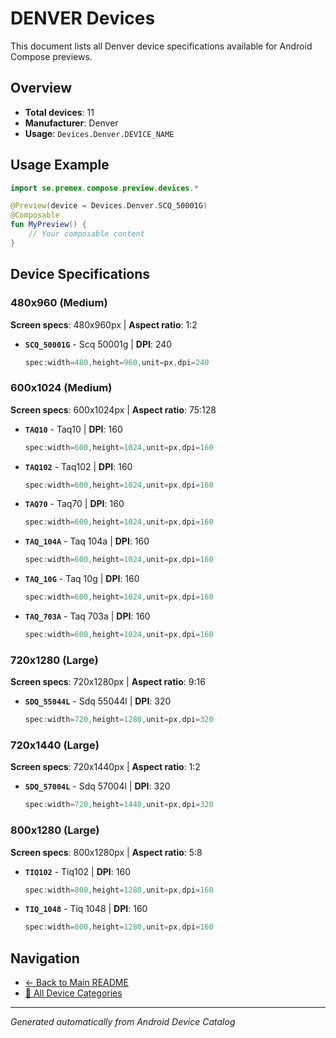 # DENVER Devices

This document lists all Denver device specifications available for Android Compose previews.

## Overview

- **Total devices**: 11
- **Manufacturer**: Denver
- **Usage**: `Devices.Denver.DEVICE_NAME`

## Usage Example

```kotlin
import se.premex.compose.preview.devices.*

@Preview(device = Devices.Denver.SCQ_50001G)
@Composable
fun MyPreview() {
    // Your composable content
}
```

## Device Specifications

### 480x960 (Medium)

**Screen specs**: 480x960px | **Aspect ratio**: 1:2

- **`SCQ_50001G`** - Scq 50001g | **DPI**: 240
  ```kotlin
  spec:width=480,height=960,unit=px,dpi=240
  ```

### 600x1024 (Medium)

**Screen specs**: 600x1024px | **Aspect ratio**: 75:128

- **`TAQ10`** - Taq10 | **DPI**: 160
  ```kotlin
  spec:width=600,height=1024,unit=px,dpi=160
  ```

- **`TAQ102`** - Taq102 | **DPI**: 160
  ```kotlin
  spec:width=600,height=1024,unit=px,dpi=160
  ```

- **`TAQ70`** - Taq70 | **DPI**: 160
  ```kotlin
  spec:width=600,height=1024,unit=px,dpi=160
  ```

- **`TAQ_104A`** - Taq 104a | **DPI**: 160
  ```kotlin
  spec:width=600,height=1024,unit=px,dpi=160
  ```

- **`TAQ_10G`** - Taq 10g | **DPI**: 160
  ```kotlin
  spec:width=600,height=1024,unit=px,dpi=160
  ```

- **`TAQ_703A`** - Taq 703a | **DPI**: 160
  ```kotlin
  spec:width=600,height=1024,unit=px,dpi=160
  ```

### 720x1280 (Large)

**Screen specs**: 720x1280px | **Aspect ratio**: 9:16

- **`SDQ_55044L`** - Sdq 55044l | **DPI**: 320
  ```kotlin
  spec:width=720,height=1280,unit=px,dpi=320
  ```

### 720x1440 (Large)

**Screen specs**: 720x1440px | **Aspect ratio**: 1:2

- **`SDQ_57004L`** - Sdq 57004l | **DPI**: 320
  ```kotlin
  spec:width=720,height=1440,unit=px,dpi=320
  ```

### 800x1280 (Large)

**Screen specs**: 800x1280px | **Aspect ratio**: 5:8

- **`TIQ102`** - Tiq102 | **DPI**: 160
  ```kotlin
  spec:width=800,height=1280,unit=px,dpi=160
  ```

- **`TIQ_1048`** - Tiq 1048 | **DPI**: 160
  ```kotlin
  spec:width=800,height=1280,unit=px,dpi=160
  ```

## Navigation

- [← Back to Main README](../../README.md)
- [📱 All Device Categories](../README.md)

---
*Generated automatically from Android Device Catalog*
